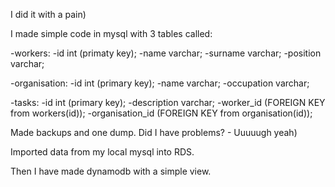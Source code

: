 I did it with a pain)

I made simple code in mysql with 3 tables called:

-workers:
    -id  int (primaty key);
    -name varchar;
    -surname varchar;
    -position varchar;

-organisation:
    -id int (primary key);
    -name varchar;
    -occupation varchar;

-tasks:
    -id int (primary key);
    -description varchar;
    -worker_id (FOREIGN KEY from workers(id));
    -organisation_id (FOREIGN KEY from organisation(id));


Made backups and one dump. Did I have problems? - Uuuuugh yeah)

Imported data from my local mysql into RDS.


Then I have made dynamodb with a simple view.